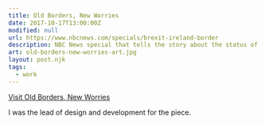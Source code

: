 ```yaml
---
title: Old Borders, New Worries
date: 2017-10-17T13:00:00Z
modified: null
url: https://www.nbcnews.com/specials/brexit-ireland-border
description: NBC News special that tells the story about the status of the Irish border, which was a flashpoint during the 30-year conflict known as "The Troubles," threatens to derail Brexit talks.
art: old-borders-new-worries-art.jpg
layout: post.njk
tags: 
  - work
---
```


[Visit Old Borders, New Worries]({{url}})

I was the lead of design and development for the piece.
